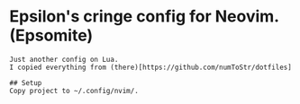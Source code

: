 # Epsilon's cringe config for Neovim. (Epsomite) 
	Just another config on Lua.
	I copied everything from (there)[https://github.com/numToStr/dotfiles]

	## Setup
	Copy project to ~/.config/nvim/.


